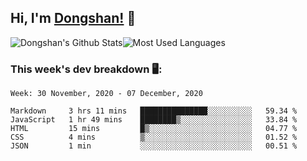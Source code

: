 <!--
 * @Author: DSCode
 * @Date: 2020-10-10 16:49:48
 * @Copyright 2020 DSCode
 * @Open Source License: MIT
 * @LastEditTime: 2020-12-09 10:40:38
 * @FilePath: \DsCodeStudio\README.md
 * @Description:
-->

## Hi, I'm [Dongshan!](https://github.dscode.top) 👋

<!--
<img src="https://github.dscode.top/assets/images/community-c4522fb406f9f37065d008cf632eeea0.svg" />
-->

<div style="display: flex">
  <div>
    <img
      alt="Dongshan's Github Stats"
      src="https://github-readme-stats.dscodestudio.vercel.app/api?username=DsCodeStudio&show_icons=true&hide_border=true&count_private=true&include_all_commits=true"
    />
  </div>
  <div>
    <img
      alt="Most Used Languages"
      src="https://github-readme-stats.dscodestudio.vercel.app/api/top-langs/?username=DsCodeStudio&layout=compact&langs_count=10&hide=javascript,html"
    />
  </div>
</div>

### This week's dev breakdown 🖥:

<!--START_SECTION:waka-->

```text
Week: 30 November, 2020 - 07 December, 2020

Markdown     3 hrs 11 mins   ███████████████░░░░░░░░░░   59.34 %
JavaScript   1 hr 49 mins    ████████▒░░░░░░░░░░░░░░░░   33.84 %
HTML         15 mins         █▒░░░░░░░░░░░░░░░░░░░░░░░   04.77 %
CSS          4 mins          ▒░░░░░░░░░░░░░░░░░░░░░░░░   01.52 %
JSON         1 min           ░░░░░░░░░░░░░░░░░░░░░░░░░   00.51 %
```

<!--END_SECTION:waka-->
